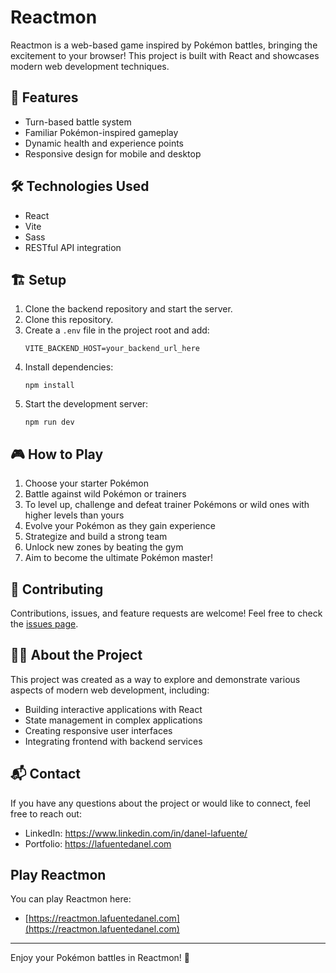 # Reactmon


Reactmon is a web-based game inspired by Pokémon battles, bringing the excitement to your browser! This project is built with React and showcases modern web development techniques.

## 🚀 Features

- Turn-based battle system
- Familiar Pokémon-inspired gameplay
- Dynamic health and experience points
- Responsive design for mobile and desktop

## 🛠️ Technologies Used

- React
- Vite
- Sass
- RESTful API integration

## 🏗️ Setup

1. Clone the backend repository and start the server.
2. Clone this repository.
3. Create a `.env` file in the project root and add:
   ```
   VITE_BACKEND_HOST=your_backend_url_here
   ```
4. Install dependencies:
   ```
   npm install
   ```
5. Start the development server:
   ```
   npm run dev
   ```

## 🎮 How to Play

1. Choose your starter Pokémon
2. Battle against wild Pokémon or trainers
3. To level up, challenge and defeat trainer Pokémons or wild ones with higher levels than yours
4. Evolve your Pokémon as they gain experience
5. Strategize and build a strong team
6. Unlock new zones by beating the gym
7. Aim to become the ultimate Pokémon master!

## 🤝 Contributing

Contributions, issues, and feature requests are welcome! Feel free to check the [issues page](https://github.com/LdMe/reactmon/issues).

## 👨‍💻 About the Project

This project was created as a way to explore and demonstrate various aspects of modern web development, including:

- Building interactive applications with React
- State management in complex applications
- Creating responsive user interfaces
- Integrating frontend with backend services

## 📬 Contact

If you have any questions about the project or would like to connect, feel free to reach out:

- LinkedIn: https://www.linkedin.com/in/danel-lafuente/
- Portfolio: https://lafuentedanel.com


## Play Reactmon

You can play Reactmon here:

- [https://reactmon.lafuentedanel.com](https://reactmon.lafuentedanel.com)

---

Enjoy your Pokémon battles in Reactmon! 🎉